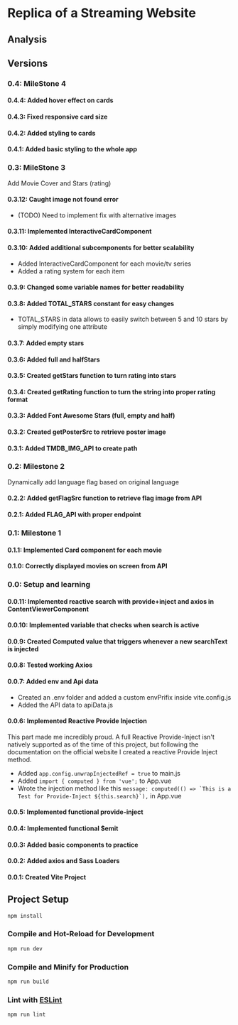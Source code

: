 # Replica of a Streaming Website

## Analysis

## Versions

### 0.4: MileStone 4

#### 0.4.4: Added hover effect on cards

#### 0.4.3: Fixed responsive card size

#### 0.4.2: Added styling to cards

#### 0.4.1: Added basic styling to the whole app

### 0.3: MileStone 3

Add Movie Cover and Stars (rating)

#### 0.3.12: Caught image not found error

* (TODO) Need to implement fix with alternative images

#### 0.3.11: Implemented InteractiveCardComponent

#### 0.3.10: Added additional subcomponents for better scalability

* Added InteractiveCardComponent for each movie/tv series
* Added a rating system for each item

#### 0.3.9: Changed some variable names for better readability

#### 0.3.8: Added TOTAL_STARS constant for easy changes

* TOTAL_STARS in data allows to easily switch between 5 and 10 stars by simply modifying one attribute

#### 0.3.7: Added empty stars

#### 0.3.6: Added full and halfStars

#### 0.3.5: Created getStars function to turn rating into stars

#### 0.3.4: Created getRating function to turn the string into proper rating format

#### 0.3.3: Added Font Awesome Stars (full, empty and half)

#### 0.3.2: Created getPosterSrc to retrieve poster image

#### 0.3.1: Added TMDB_IMG_API to create path

### 0.2: Milestone 2

Dynamically add language flag based on original language

#### 0.2.2: Added getFlagSrc function to retrieve flag image from API

#### 0.2.1: Added FLAG_API with proper endpoint

### 0.1: Milestone 1

#### 0.1.1: Implemented Card component for each movie

#### 0.1.0: Correctly displayed movies on screen from API

### 0.0: Setup and learning

#### 0.0.11: Implemented reactive search with provide+inject and axios in ContentViewerComponent

#### 0.0.10: Implemented variable that checks when search is active

#### 0.0.9: Created Computed value that triggers whenever a new searchText is injected

#### 0.0.8: Tested working Axios

#### 0.0.7: Added env and Api data

* Created an .env folder and added a custom envPrifix inside vite.config.js
* Added the API data to apiData.js

#### 0.0.6: Implemented Reactive Provide Injection

This part made me incredibly proud. A full Reactive Provide-Inject isn't natively supported as of the time of this project, but following the documentation on the official website I created a reactive Provide Inject method.

* Added ```app.config.unwrapInjectedRef = true``` to main.js
* Added ```import { computed } from 'vue';``` to App.vue
* Wrote the injection method like this ```message: computed(() => `This is a Test for Provide-Inject ${this.search}`),``` in App.vue

#### 0.0.5: Implemented functional provide-inject

#### 0.0.4: Implemented functional $emit

#### 0.0.3: Added basic components to practice

#### 0.0.2: Added axios and Sass Loaders

#### 0.0.1: Created Vite Project

## Project Setup

```sh
npm install
```

### Compile and Hot-Reload for Development

```sh
npm run dev
```

### Compile and Minify for Production

```sh
npm run build
```

### Lint with [ESLint](https://eslint.org/)

```sh
npm run lint
```
